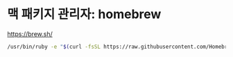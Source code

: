 # 맥 패키지 관리자: homebrew

<https://brew.sh/>

```bash
/usr/bin/ruby -e "$(curl -fsSL https://raw.githubusercontent.com/Homebrew/install/master/install)"
```
